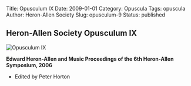 Title: Opusculum IX
Date: 2009-01-01
Category: Opuscula
Tags: opuscula
Author: Heron-Allen Society
Slug: opusculum-9
Status: published

## Heron-Allen Society Opusculum IX

![Opusculum IX](/images/opuscula/op9-large.jpg)

**Edward Heron-Allen and Music Proceedings of the 6th Heron-Allen Symposium, 2006**

- Edited by Peter Horton